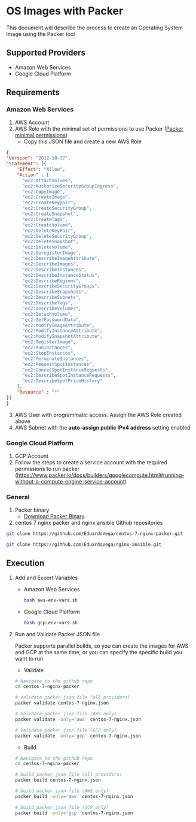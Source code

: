 # OS Images with Packer 

This document will describe the process to create an Operating System Image using the Packer tool

## Supported Providers

- Amazon Web Services
- Google Cloud Platform

## Requirements

### Amazon Web Services

1. AWS Account
2. AWS Role with the minimal set of permissions to use Packer ([Packer minimal permissions](https://www.packer.io/docs/builders/amazon.html#iam-task-or-instance-role))
    - Copy this JSON file and create a new AWS Role
  ```json
  {
  "Version": "2012-10-17",
  "Statement": [{
      "Effect": "Allow",
      "Action" : [
        "ec2:AttachVolume",
        "ec2:AuthorizeSecurityGroupIngress",
        "ec2:CopyImage",
        "ec2:CreateImage",
        "ec2:CreateKeypair",
        "ec2:CreateSecurityGroup",
        "ec2:CreateSnapshot",
        "ec2:CreateTags",
        "ec2:CreateVolume",
        "ec2:DeleteKeyPair",
        "ec2:DeleteSecurityGroup",
        "ec2:DeleteSnapshot",
        "ec2:DeleteVolume",
        "ec2:DeregisterImage",
        "ec2:DescribeImageAttribute",
        "ec2:DescribeImages",
        "ec2:DescribeInstances",
        "ec2:DescribeInstanceStatus",
        "ec2:DescribeRegions",
        "ec2:DescribeSecurityGroups",
        "ec2:DescribeSnapshots",
        "ec2:DescribeSubnets",
        "ec2:DescribeTags",
        "ec2:DescribeVolumes",
        "ec2:DetachVolume",
        "ec2:GetPasswordData",
        "ec2:ModifyImageAttribute",
        "ec2:ModifyInstanceAttribute",
        "ec2:ModifySnapshotAttribute",
        "ec2:RegisterImage",
        "ec2:RunInstances",
        "ec2:StopInstances",
        "ec2:TerminateInstances",
        "ec2:RequestSpotInstances",
        "ec2:CancelSpotInstanceRequests",
        "ec2:DescribeSpotInstanceRequests",
        "ec2:DescribeSpotPriceHistory"
      ],
      "Resource" : "*"
  }]
}
```
3. AWS User with programmatic access. Assign the AWS Role created above
4. AWS Subnet with the **auto-assign public IPv4 address** setting enabled


### Google Cloud Platform

1. GCP Account
2. Follow the steps to create a service account with the required permissions to run packer (https://www.packer.io/docs/builders/googlecompute.html#running-without-a-compute-engine-service-account)

### General

1. Packer binary
    - [Download Packer Binary](https://www.packer.io/downloads.html)
2. centos 7 nginx packer and nginx ansible Github repositories
``` bash
git clone https://github.com/EduardoVega/centos-7-nginx-packer.git

git clone https://github.com/EduardoVega/nginx-ansible.git
```

## Execution
1. Add and Export Variables
    - Amazon Web Services
      ```bash
      bash aws-env-vars.sh
      ```
    - Google Cloud Platform
      ```bash
      bash gcp-env-vars.sh
      ```
2. Run and Validate Packer JSON file

    Packer supports parallel builds, so you can create the images for AWS and GCP at the same time; or you can specify the specific build you want to run

    - Validate
    ```bash
    # Navigate to the github repo
    cd centos-7-nginx-packer

    # Validate packer json file (all providers)
    packer validate centos-7-nginx.json

    # Validate packer json file (AWS only)
    packer validate -only='aws' centos-7-nginx.json

    # Validate packer json file (GCP only)
    packer validate -only='gcp' centos-7-nginx.json

    ```
    - Build
    ```bash
    # Navigate to the github repo
    cd centos-7-nginx-packer

    # build packer json file (all providers)
    packer build centos-7-nginx.json

    # build packer json file (AWS only)
    packer build -only='aws' centos-7-nginx.json

    # build packer json file (GCP only)
    packer build -only='gcp' centos-7-nginx.json

    ```


